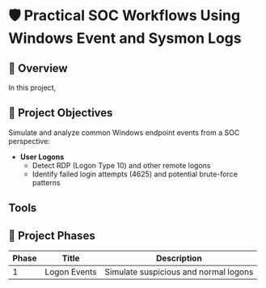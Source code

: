 # 🛡️ Practical SOC Workflows Using Windows Event and Sysmon Logs

## 📘 Overview
In this project, 

## 🎯 Project Objectives
Simulate and analyze common Windows endpoint events from a SOC perspective:

- **User Logons**
  - Detect RDP (Logon Type 10) and other remote logons
  - Identify failed login attempts (4625) and potential brute-force patterns

## Tools

## 📌 Project Phases
| Phase | Title | Description |
|-------|-------|-------------|
| 1     | Logon Events | Simulate suspicious and normal logons |

